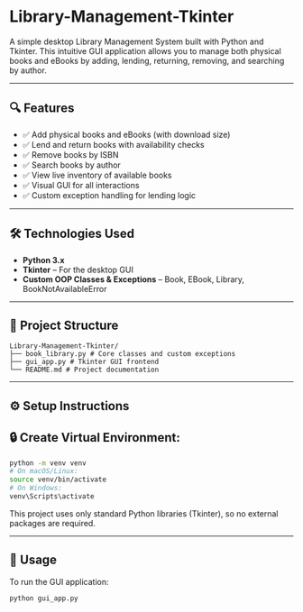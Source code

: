 # Library-Management-Tkinter

A simple desktop Library Management System built with Python and Tkinter. This intuitive GUI application allows you to manage both physical books and eBooks by adding, lending, returning, removing, and searching by author.

---

## 🔍 Features

- ✅ Add physical books and eBooks (with download size)
- ✅ Lend and return books with availability checks
- ✅ Remove books by ISBN
- ✅ Search books by author
- ✅ View live inventory of available books
- ✅ Visual GUI for all interactions
- ✅ Custom exception handling for lending logic

---

## 🛠 Technologies Used

- **Python 3.x**
- **Tkinter** – For the desktop GUI
- **Custom OOP Classes & Exceptions** – Book, EBook, Library, BookNotAvailableError

---

## 📁 Project Structure

```
Library-Management-Tkinter/
├── book_library.py # Core classes and custom exceptions
├── gui_app.py # Tkinter GUI frontend
└── README.md # Project documentation
```

---

## ⚙️ Setup Instructions

## 🔒 Create Virtual Environment:

```bash
python -m venv venv
# On macOS/Linux:
source venv/bin/activate
# On Windows:
venv\Scripts\activate
```

This project uses only standard Python libraries (Tkinter), so no external packages are required.

---

## 🚀 Usage
To run the GUI application:

```bash
python gui_app.py
```
